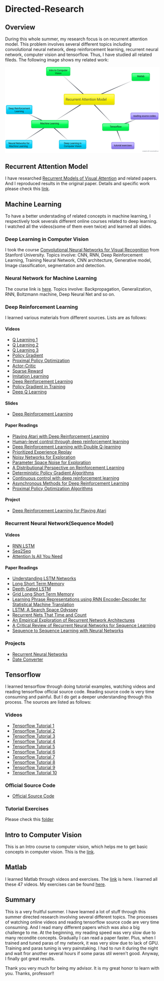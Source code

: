 # Directed-Research

## Overview

During this whole summer, my research focus is on recurrent attention model. This problem involves several different topics including convolutional neural network, deep reinforcement learning, recurrent neural network, computer vision and tensorflow. Thus, I have studied all related fileds. The following image shows my related work:

![mind map](/images/mindmap.png)

## Recurrent Attention Model

I have researched [Recurrent Models of Visual Attention](https://papers.nips.cc/paper/5542-recurrent-models-of-visual-attention.pdf) and related papers. And I reproduced results in the original paper. Details and specific work please check this [link](https://github.com/bei1994/Recurrent-Attention-Model).

## Machine Learning

To have a better understading of related concepts in machine learning, I respectively took severals different online courses related to deep learning. I watched all the videos(some of them even twice) and learned all slides. 

### Deep Learning in Computer Vision

I took the course [Convolutional Neural Networks for Visual Recognition](http://cs231n.stanford.edu/2017/) from Stanford University. Topics involve: CNN, RNN, Deep Reinforcement Learning, Training Neural Network, CNN architecture, Generative model, Image classification, segmentation and detection. 

### Neural Network for Machine Learning

The course link is [here](https://www.coursera.org/learn/neural-networks/home/welcome). Topics involve: Backpropagation, Generalization, RNN, Boltzmann machine, Deep Neural Net and so on.

### Deep Reinforcement Learning

I learned various materials from different sources. Lists are as follows:

#### Videos

* [Q Learning 1](https://www.youtube.com/watch?v=o_g9JUMw1Oc&index=3&list=PLJV_el3uVTsODxQFgzMzPLa16h6B8kWM_)
* [Q Learning 2](https://www.youtube.com/watch?v=2-zGCx4iv_k&index=4&list=PLJV_el3uVTsODxQFgzMzPLa16h6B8kWM_)
* [Q Learning 3](https://www.youtube.com/watch?v=tnPVcec22cg&index=5&list=PLJV_el3uVTsODxQFgzMzPLa16h6B8kWM_)
* [Policy Gradient](https://www.youtube.com/watch?v=z95ZYgPgXOY&list=PLJV_el3uVTsODxQFgzMzPLa16h6B8kWM_&index=1)
* [Proximal Policy Optimization](https://www.youtube.com/watch?v=OAKAZhFmYoI&index=2&list=PLJV_el3uVTsODxQFgzMzPLa16h6B8kWM_)
* [Actor-Critic](https://www.youtube.com/watch?v=j82QLgfhFiY&list=PLJV_el3uVTsODxQFgzMzPLa16h6B8kWM_&index=6)
* [Sparse Reward](https://www.youtube.com/watch?v=-5cCWhu0OaM&index=7&list=PLJV_el3uVTsODxQFgzMzPLa16h6B8kWM_)
* [Imitation Learning](https://www.youtube.com/watch?v=rl_ozvqQUU8&index=8&list=PLJV_el3uVTsODxQFgzMzPLa16h6B8kWM_)
* [Deep Reinforcement Learning](https://www.youtube.com/watch?v=W8XF3ME8G2I&list=PLJV_el3uVTsPy9oCRY30oBPNLCo89yu49&index=33)
* [Policy Gradient in Training](https://www.youtube.com/watch?v=y8UPGr36ccI&index=34&list=PLJV_el3uVTsPy9oCRY30oBPNLCo89yu49)
* [Deep Q Learning](https://www.youtube.com/watch?v=Vz5l886eptw&index=4&t=0s&list=PLvSdMJxMoHLv2S2Do7ny44wsanh3htCAc)

#### Slides

* [Deep Reinforcement Learning](http://speech.ee.ntu.edu.tw/~tlkagk/courses_MLDS18.html)

#### Paper Readings

* [Playing Atari with Deep Reinforcement Learning](https://arxiv.org/abs/1312.5602)
* [Human-level control through deep reinforcement learning](https://web.stanford.edu/class/psych209/Readings/MnihEtAlHassibis15NatureControlDeepRL.pdf)
* [Deep Reinforcement Learning with Double Q-learning](https://arxiv.org/abs/1509.06461)
* [Prioritized Experience Replay](https://arxiv.org/abs/1511.05952?context=cs)
* [Noisy Networks for Exploration](https://arxiv.org/abs/1706.10295)
* [Parameter Space Noise for Exploration](https://arxiv.org/abs/1706.01905)
* [A Distributional Perspective on Reinforcement Learning](https://arxiv.org/pdf/1707.06887.pdf)
* [Deterministic Policy Gradient Algorithms](http://proceedings.mlr.press/v32/silver14.pdf)
* [Continuous control with deep reinforcement learning](https://arxiv.org/abs/1509.02971)
* [Asynchronous Methods for Deep Reinforcement Learning](https://arxiv.org/abs/1602.01783)
* [Proximal Policy Optimization Algorithms](https://arxiv.org/abs/1707.06347)

#### Project
* [Deep Reinforcement Learning for Playing Atari](https://github.com/Hvass-Labs/TensorFlow-Tutorials/blob/master/reinforcement_learning.py)

### Recurrent Neural Network(Sequence Model)

#### Videos

* [RNN LSTM](https://www.youtube.com/watch?v=y7qrilE-Zlc&index=1&list=PLvSdMJxMoHLsMSf7GMhKSOYIOza8ZvSVE)
* [Seq2Seq](https://www.youtube.com/watch?v=ElmBrKyMXxs&list=PLvSdMJxMoHLsMSf7GMhKSOYIOza8ZvSVE&index=2)
* [Attention Is All You Need](https://www.youtube.com/watch?v=iDulhoQ2pro&index=3&list=PLvSdMJxMoHLsMSf7GMhKSOYIOza8ZvSVE)

#### Paper Readings

* [Understanding LSTM Networks](https://colah.github.io/posts/2015-08-Understanding-LSTMs/)
* [Long Short Term Memory](http://www.bioinf.jku.at/publications/older/2604.pdf)
* [Depth Gated LSTM](https://arxiv.org/abs/1508.03790)
* [Grid Long Short Term Memory](https://arxiv.org/abs/1507.01526)
* [Learning Phrase Representations using RNN Encoder-Decoder for Statistical Machine Translation](https://arxiv.org/abs/1406.1078)
* [LSTM: A Search Space Odyssey](https://arxiv.org/abs/1503.04069)
* [Recurrent Nets That Time and Count](ftp://ftp.idsia.ch/pub/juergen/TimeCount-IJCNN2000.pdf)
* [An Empirical Exploration of Recurrent Network Architectures](http://proceedings.mlr.press/v37/jozefowicz15.pdf)
* [A Critical Review of Recurrent Neural Networks for Sequence Learning](https://arxiv.org/abs/1506.00019)
* [Sequence to Sequence Learning with Neural Networks](https://arxiv.org/abs/1506.00019)

### Projects

* [Recurrent Neural Networks](https://www.tensorflow.org/tutorials/sequences/recurrent)
* [Date Converter](https://github.com/sachinruk/deepschool.io/blob/master/DL-Keras_Tensorflow/Lesson%2019%20-%20Seq2Seq%20-%20Date%20translator.ipynb)

## Tensorflow

I learned tensorflow through doing tutorial examples, watching videos and reading tensorflow official source code. Reading source code is very time consuming and painful. But I do get a deeper understanding through this process. The sources are listed as follows:

### Videos

* [Tensorflow Tutorial 1](https://www.youtube.com/watch?v=eAtGqz8ytOI&list=PLjSwXXbVlK6IHzhLOMpwHHLjYmINRstrk)
* [Tensorflow Tutorial 2](https://www.youtube.com/watch?v=KOic-GozMTo&index=2&list=PLjSwXXbVlK6IHzhLOMpwHHLjYmINRstrk)
* [Tensorflow Tutorial 3](https://www.youtube.com/watch?v=k3O0VCHxw10&index=3&list=PLjSwXXbVlK6IHzhLOMpwHHLjYmINRstrk)
* [Tensorflow Tutorial 4](https://www.youtube.com/watch?v=yZAmA00mF7s&list=PLjSwXXbVlK6IHzhLOMpwHHLjYmINRstrk&index=4)
* [Tensorflow Tutorial 5](https://www.youtube.com/watch?v=B_NSfh-YiqU&index=5&list=PLjSwXXbVlK6IHzhLOMpwHHLjYmINRstrk)
* [Tensorflow Tutorial 6](https://www.youtube.com/watch?v=-1WcI_Z4iOs&index=6&list=PLjSwXXbVlK6IHzhLOMpwHHLjYmINRstrk)
* [Tensorflow Tutorial 7](https://www.youtube.com/watch?v=i-Q6wkAUfLs&index=7&list=PLjSwXXbVlK6IHzhLOMpwHHLjYmINRstrk)
* [Tensorflow Tutorial 8](https://www.youtube.com/watch?v=WZd2aXMK6oE&index=8&list=PLjSwXXbVlK6IHzhLOMpwHHLjYmINRstrk)
* [Tensorflow Tutorial 9](https://www.youtube.com/watch?v=5QgtWNOwoKo&list=PLjSwXXbVlK6IHzhLOMpwHHLjYmINRstrk&index=9)
* [Tensorflow Tutorial 10](https://www.youtube.com/watch?v=9ZjH4BxrmcY&index=10&list=PLjSwXXbVlK6IHzhLOMpwHHLjYmINRstrk)

### Official Source Code

* [Official Source Code](https://github.com/tensorflow)

### Tutorial Exercises

Please check this [folder]()

## Intro to Computer Vision

This is an Intro course to computer vision, which helps me to get basic concepts in computer vision.
This is the [link](https://classroom.udacity.com/courses/ud810).

## Matlab

I learned Matlab through videos and exercises. The [link](https://www.youtube.com/playlist?list=PLcKDPPOF93EvvBrgR852MU13zvS2ihTpR) is here. I learned all these 47 videos. My exercises can be found [here](/matlab-exercises/).

## Summary

This is a very fruitful summer. I have learned a lot of stuff through this summer directed research involving several different topics. The processes of watching online videos and reading tensorflow source code are very time consuming. And I read many different papers which was also a big challenge to me. At the beginning, my reading speed was very slow due to many recondite concepts. Gradually I can read a paper faster. Plus, when I trained and tuned paras of my network, it was very slow due to lack of GPU. Training and paras tuning is very painstaking. I had to run it during the night and wait fror another several hours if some paras stil weren't good. Anyway, I finally got great results. 

Thank you very much for being my advisor. It is my great honor to learn with you. Thanks, professor!!
